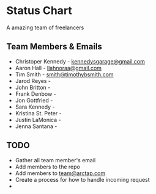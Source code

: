 # Status Chart
A amazing team of freelancers

## Team Members & Emails
* Christoper Kennedy - kennedysgarage@gmail.com
* Aaron Hall - llahnoraa@gmail.com
* Tim Smith - smith@timothybsmith.com
* Jarod Reyes -
* John Britton -
* Frank Denbow -
* Jon Gottfried -
* Sara Kennedy -
* Kristina St. Peter -
* Justin LaMonica -
* Jenna Santana -

## TODO
* Gather all team member's email
* Add members to the repo
* Add members to team@arctap.com
* Create a process for how to handle incoming request
*
